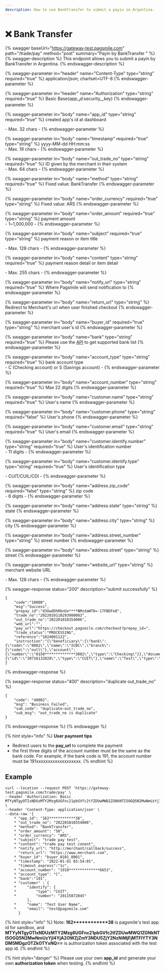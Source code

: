 ```yaml
---
description: How to use BankTransfer to submit a payin in Argentina.
---
```


# ❌ Bank Transfer

{% swagger baseUrl="https://gateway-test.pagsmile.com" path="/trade/pay" method="post" summary="Payin by BankTransfer " %}
{% swagger-description %}
This endpoint allows you to submit a payin by BankTransfer in Argentina.
{% endswagger-description %}

{% swagger-parameter in="header" name="Content-Type" type="string" required="true" %}
application/json; chartset=UTF-8
{% endswagger-parameter %}

{% swagger-parameter in="header" name="Authorization" type="string" required="true" %}
Basic Base($app\__id:$security\__key)
{% endswagger-parameter %}

{% swagger-parameter in="body" name="app_id" type="string" required="true" %}
created app's id at dashboard

\- Max. 32 chars -
{% endswagger-parameter %}

{% swagger-parameter in="body" name="timestamp" required="true" type="string" %}
yyyy-MM-dd HH:mm:ss\
\- Max. 19 chars -
{% endswagger-parameter %}

{% swagger-parameter in="body" name="out_trade_no" type="string" required="true" %}
ID given by the merchant in their system\
\- Max. 64 chars -&#x20;
{% endswagger-parameter %}

{% swagger-parameter in="body" name="method" type="string" required="true" %}
Fixed value: BankTransfer
{% endswagger-parameter %}

{% swagger-parameter in="body" name="order_currency" required="true" type="string" %}
Fixed value: ARS
{% endswagger-parameter %}

{% swagger-parameter in="body" name="order_amount" required="true" type="string" %}
payment amount\
\- 1\~1,000,000 -
{% endswagger-parameter %}

{% swagger-parameter in="body" name="subject" required="true" type="string" %}
payment reason or item title

\- Max. 128 chars -
{% endswagger-parameter %}

{% swagger-parameter in="body" name="content" type="string" required="true" %}
payment reason detail or item detail

\- Max. 255 chars -
{% endswagger-parameter %}

{% swagger-parameter in="body" name="notify_url" type="string" required="true" %}
Where Pagsmile will send notification to
{% endswagger-parameter %}

{% swagger-parameter in="body" name="return_url" type="string" %}
Redirect to Merchant's url when user finished checkout
{% endswagger-parameter %}

{% swagger-parameter in="body" name="buyer_id" required="true" type="string" %}
merchant user's id
{% endswagger-parameter %}

{% swagger-parameter in="body" name="bank" type="string" required="true" %}
Please use the [API](../../tools/supported-bank-list-query.md) to get supported bank list
{% endswagger-parameter %}

{% swagger-parameter in="body" name="account_type" type="string" required="true" %}
bank account type\
\- C (Checking account) or S (Savings account) -&#x20;
{% endswagger-parameter %}

{% swagger-parameter in="body" name="account_number" type="string" required="true" %}
Max 22 digits
{% endswagger-parameter %}

{% swagger-parameter in="body" name="customer.name" type="string" required="true" %}
User's name
{% endswagger-parameter %}

{% swagger-parameter in="body" name="customer.phone" type="string" required="false" %}
User's phone
{% endswagger-parameter %}

{% swagger-parameter in="body" name="customer.email" type="string" required="true" %}
User's email
{% endswagger-parameter %}

{% swagger-parameter in="body" name="customer.identify.number" type="string" required="true" %}
User's identification number\
\- 11 digits -
{% endswagger-parameter %}

{% swagger-parameter in="body" name="customer.identify.type" type="string" required="true" %}
User's identification type

\- CUIT/CUIL/CDI -
{% endswagger-parameter %}

{% swagger-parameter in="body" name="address.zip_code" required="false" type="string" %}
zip code\
\- 6 digits -
{% endswagger-parameter %}

{% swagger-parameter in="body" name="address.state" type="string" %}
state
{% endswagger-parameter %}

{% swagger-parameter in="body" name="address.city" type="string" %}
city
{% endswagger-parameter %}

{% swagger-parameter in="body" name="address.street_number" type="string" %}
street number
{% endswagger-parameter %}

{% swagger-parameter in="body" name="address.street" type="string" %}
street
{% endswagger-parameter %}

{% swagger-parameter in="body" name="website_url" type="string" %}
merchant website URL

\- Max. 128 chars -
{% endswagger-parameter %}

{% swagger-response status="200" description="submit successfully" %}
```
{
    "code":"10000",
    "msg":"Success",
    "prepay_id":"d3UwdDhRbnUx****NMzdaWT0=-17FBDFe8",
    "trade_no":"2022010110293900083",
    "out_trade_no":"202201010354006",
    "web_url":"",
    "pay_url":"https://checkout.pagsmile.com/checkout?prepay_id=",
    "trade_status":"PROCESSING",
    "reference":"1024001122",
    "instruction":"{\"beneficiary\":{\"bank\":{\"code\":\"0002\",\"name\":\"ICBC\",\"branch\":{\"code\":\"null\"},\"account\":{\"number\":\"0150**************3082\",\"type\":\"Checking\"}},\"document\":{\"id\":\"30716132028\",\"type\":\"CUIT\"},\"name\":\"Test\",\"type\":\"INDIVIDUAL\"},\"referenceCode\":\"1024001122\"}"
}
```
{% endswagger-response %}

{% swagger-response status="400" description="duplicate out_trade_no" %}
```
{
    "code": "40002",
    "msg": "Business Failed",
    "sub_code": "duplicate-out_trade_no",
    "sub_msg": "out_trade_no is duplicate"
}
```
{% endswagger-response %}
{% endswagger %}

{% hint style="info" %}
**User payment tips**

* Redirect users to the **pay\_url** to complete the payment
* the first three digits of the account number must be the same as the bank code. For example, if the bank code is 191, the account number must be 191xxxxxxxxxxxxxxxxxxx.
{% endhint %}

## Example

```
curl --location --request POST 'https://gateway-test.pagsmile.com/trade/pay' \
--header 'Authorization: Basic MTYyNTgyOTIxNDUzMTY2Mzg6UGFnc21pbGVfc2tfZDUwMWQ1ZGNkNTI5OGQ5N2MwNmUzYjI4YjA2OWZjZmY3NDU5ZjY2NzNiMjFjMTFlYTY3NDM5MDgzOTZkOTYxNQ==' \
--header 'Content-Type: application/json' \
--data-raw '{
    * "app_id": "162************38",
    * "out_trade_no": "202201010354006",
    * "method": "BankTransfer",
    * "order_amount": "50",
    * "order_currency": "ARS",
    * "subject": "trade pay test",
    * "content": "trade pay test conent",
    * "notify_url": "http://merchant/callback/success",
      "return_url": "https://www.merchant.com",
    * "buyer_id": "buyer_0101_0001",
    * "timestamp": "2022-01-01 03:54:01",
      "timeout_express":"1c",
    * "account_number": "1910**************6653",
    * "account_type": "C",
    * "bank":"191",
    * "customer" : {
    *     "identify": {
    *         "type": "CUIT",
    *         "number": "20115872045"
          },
    *     "name": "Test User Name",
    *     "email": "test@pagsmile.com"
      }
```

{% hint style="info" %}
Note:  **162\*\*\*\*\*\*\*\*\*\*\*\*38** is pagsmile's test app id for sandbox, and **MTYyNTgyOTIxNDUzMTY2Mzg6UGFnc21pbGVfc2tfZDUwMWQ1ZGNkNTI5OGQ5N2MwNmUzYjI4YjA2OWZjZmY3NDU5ZjY2NzNiMjFjMTFlYTY3NDM5MDgzOTZkOTYxNQ==** is authorization token associated with the test app id.&#x20;
{% endhint %}

{% hint style="danger" %}
Please use your own **app\_id** and generate your own **authorization token** when testing.
{% endhint %}
